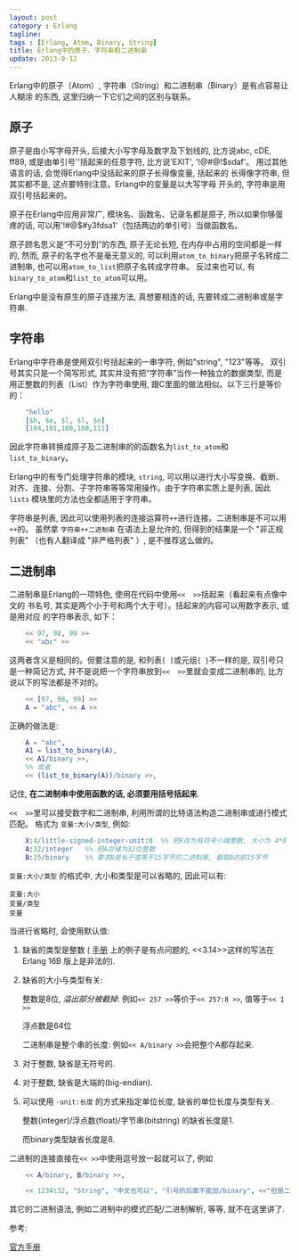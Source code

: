 ```yaml
---
layout: post
category : Erlang
tagline:
tags : [Erlang, Atom, Binary, String]
title: Erlang中的原子、字符串和二进制串
update: 2013-9-12
---
```


Erlang中的原子（Atom）, 字符串（String）和二进制串（Binary）是有点容易让人糊涂
的东西, 这里归纳一下它们之间的区别与联系。

## 原子

原子是由小写字母开头, 后接大小写字母及数字及下划线的, 比方说abc, cDE, ff89,
或是由单引号''括起来的任意字符, 比方说'EXIT', '!@#@!$sdaf'。
用过其他语言的话, 会觉得Erlang中没括起来的原子长得像变量, 括起来的
长得像字符串, 但其实都不是, 这点要特别注意。Erlang中的变量是以大写字母
开头的, 字符串是用双引号括起来的。

原子在Erlang中应用非常广, 模块名、函数名、记录名都是原子, 所以如果你够蛋疼的话,
可以用'!#@$#y3fdsa1'（包括两边的单引号）当做函数名。

原子顾名思义是“不可分割”的东西, 原子无论长短, 在内存中占用的空间都是一样的,
然而, 原子的名字也不是毫无意义的, 可以利用`atom_to_binary`把原子名转成二进制串,
也可以用`atom_to_list`把原子名转成字符串。
反过来也可以, 有`binary_to_atom`和`list_to_atom`可以用。

Erlang中是没有原生的原子连接方法, 真想要相连的话, 先要转成二进制串或是字符串.

## 字符串

Erlang中字符串是使用双引号括起来的一串字符, 例如"string", "123"等等。
双引号其实只是一个简写形式, 其实并没有把“字符串”当作一种独立的数据类型,
而是用正整数的列表（List）作为字符串使用, 跟C里面的做法相似。以下三行是等价的：

```erlang
    "hello"
    [$h, $e, $l, $l, $o]
    [104,101,108,108,111]
```

因此字符串转换成原子及二进制串的的函数名为`list_to_atom`和`list_to_binary`。

Erlang中的有专门处理字符串的模块, `string`, 可以用以进行大小写变换、截断、
对齐、连接、分割、子字符串等等常用操作。由于字符串实质上是列表, 因此`lists`
模块里的方法也全都适用于字符串。

字符串是列表, 因此可以使用列表的连接运算符`++`进行连接。二进制串是不可以用`++`的。
虽然拿 `字符串++二进制串` 在语法上是允许的, 但得到的结果是一个 "非正规列表"
（也有人翻译成 "非严格列表" ）, 是不推荐这么做的。

## 二进制串

二进制串是Erlang的一项特色, 使用在代码中使用`<<  >>`括起来（看起来有点像中文的
书名号, 其实是两个小于号和两个大于号）。括起来的内容可以用数字表示, 或是用对应
的字符串表示, 如下：

```erlang
    << 97, 98, 99 >>
    << "abc" >>
```

这两者含义是相同的。但要注意的是, 和列表`[ ]`或元组`{ }`不一样的是,
双引号只是一种简记方式, 并不是说把一个字符串放到`<<  >>`里就会变成二进制串的,
比方说以下的写法都是不对的。

```erlang
    << [97, 98, 99] >>
    A = "abc", << A >>
```

正确的做法是:

```erlang
    A = "abc",
    A1 = list_to_binary(A),
    << A1/binary >>,
    %% 或者
    << (list_to_binary(A))/binary >>,
```

记住, **在二进制串中使用函数的话, 必须要用括号括起来**.

`<<  >>`里可以接受数字和二进制串, 利用所谓的比特语法构造二进制串或进行模式匹配。
格式为 `变量:大小/类型`, 例如:

```erlang
    X:4/little-signed-integer-unit:8  %% 把X存为有符号小端整数, 大小为 4*8 bit
    A:32/integer   %% 把A存储为32位整数
    B:15/binary    %% 要求B是长于或等于15字节的二进制串, 截取B的前15字节
```

`变量:大小/类型` 的格式中, 大小和类型是可以省略的, 因此可以有:

    变量:大小
    变量/类型
    变量

当进行省略时, 会使用默认值:

1.  缺省的类型是整数 ( [手册](http://www.erlang.org/doc/programming_examples/bit_syntax.html)
    上的例子是有点问题的, <<3.14>>这样的写法在 Erlang 16B 版上是非法的).

1.  缺省的大小与类型有关:

    整数是8位, *溢出部分被截掉*: 例如`<< 257 >>`等价于`<< 257:8 >>`, 值等于`<< 1 >>`


    浮点数是64位

    二进制串是整个串的长度: 例如`<< A/binary >>`会把整个A都存起来.

1.  对于整数, 缺省是无符号的.

1.  对于整数, 缺省是大端的(big-endian).

1.  可以使用 `-unit:长度` 的方式来指定单位长度, 缺省的单位长度与类型有关.

    整数(integer)/浮点数(float)/字节串(bitstring) 的缺省长度是1.

    而binary类型缺省长度是8.

二进制的连接直接在`<< >>`中使用逗号放一起就可以了, 例如

```erlang
    << A/binary, B/binary >>,

    << 1234:32, "String", "中文也可以", "引号的后面不能加/binary", <<"但是二进制串中括另一个二进制串要指定格式">>/binary >>
```

其它的二进制语法, 例如二进制中的模式匹配/二进制解析, 等等, 就不在这里讲了.

参考:

[官方手册](http://www.erlang.org/doc/programming_examples/bit_syntax.html)
















